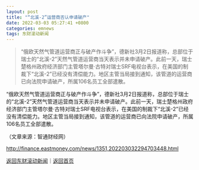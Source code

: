 ```yaml
---
layout: post
title: "“北溪-2”运营商否认申请破产"
date: 2022-03-03 05:27:41 +0800
categories: emnews
tags: 东财滚动新闻
---
```

> “俄欧天然气管道运营商正与破产作斗争”，德新社3月2日报道称，总部位于瑞士的“北溪-2”天然气管道运营商当天表示并未申请破产。此前一天，瑞士楚格州政府经济部门主管塔尔曼·古特对瑞士SRF电视台表示，在美国的制裁下“北溪-2”已经没有清偿能力。地区主管当局接到通知，该管道的运营商已向法院申请破产，所属106名员工全部遣散。

<p>“俄欧天然气管道运营商正与破产作斗争”，德新社3月2日报道称，总部位于瑞士的“北溪-2”天然气管道运营商当天表示并未申请破产。此前一天，瑞士楚格州政府经济部门主管塔尔曼·古特对瑞士SRF电视台表示，在美国的制裁下“北溪-2”已经没有清偿能力。地区主管当局接到通知，该管道的运营商已向法院申请破产，所属106名员工全部遣散。</p><p class="em_media">（文章来源：智通财经网）</p>

<http://finance.eastmoney.com/news/1351,202203032294703448.html>

[返回东财滚动新闻](//finews.withounder.com/emnews/)｜[返回首页](//finews.withounder.com/)